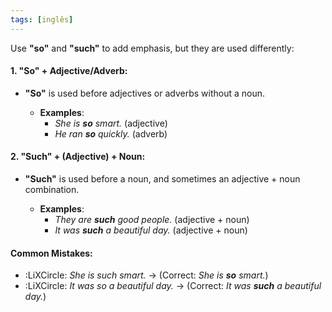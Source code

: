 ```yaml
---
tags: [inglês]
---
```


Use **"so"** and **"such"** to add emphasis, but they are used differently:
#### 1. **"So"** + Adjective/Adverb:
- **"So"** is used before adjectives or adverbs without a noun.

  - **Examples**:
    - *She is **so** smart.* (adjective)
    - *He ran **so** quickly.* (adverb)

#### 2. **"Such"** + (Adjective) + Noun:
- **"Such"** is used before a noun, and sometimes an adjective + noun combination.

  - **Examples**:
    - *They are **such** good people.* (adjective + noun)
    - *It was **such** a beautiful day.* (adjective + noun)

#### Common Mistakes:
- :LiXCircle: *She is such smart.* → (Correct: *She is **so** smart.*)
- :LiXCircle: *It was so a beautiful day.* → (Correct: *It was **such** a beautiful day.*)